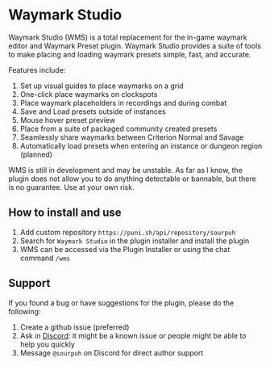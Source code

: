 # Waymark Studio

Waymark Studio (WMS) is a total replacement for the in-game waymark editor and Waymark Preset plugin. Waymark Studio provides a suite of tools to make placing and loading waymark presets simple, fast, and accurate.

Features include:
1. Set up visual guides to place waymarks on a grid
1. One-click place waymarks on clockspots
1. Place waymark placeholders in recordings and during combat
1. Save and Load presets outside of instances
1. Mouse hover preset preview
1. Place from a suite of packaged community created presets
1. Seamlessly share waymarks between Criterion Normal and Savage
1. Automatically load presets when entering an instance or dungeon region (planned)

WMS is still in development and may be unstable. As far as I know, the plugin does not allow you to do anything detectable or bannable, but there is no guarantee. Use at your own risk.

## How to install and use
1. Add custom repository `https://puni.sh/api/repository/sourpuh`
1. Search for `Waymark Studio` in the plugin installer and install the plugin
1. WMS can be accessed via the Plugin Installer or using the chat command `/wms`

## Support

If you found a bug or have suggestions for the plugin, please do the following:

1. Create a github issue (preferred)
1. Ask in [Discord](https://discord.gg/punishxiv): it might be a known issue or people might be able to help you quickly
1. Message `@sourpuh` on Discord for direct author support